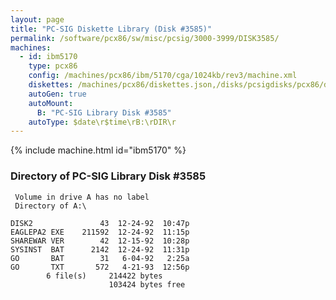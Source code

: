 ```yaml
---
layout: page
title: "PC-SIG Diskette Library (Disk #3585)"
permalink: /software/pcx86/sw/misc/pcsig/3000-3999/DISK3585/
machines:
  - id: ibm5170
    type: pcx86
    config: /machines/pcx86/ibm/5170/cga/1024kb/rev3/machine.xml
    diskettes: /machines/pcx86/diskettes.json,/disks/pcsigdisks/pcx86/diskettes.json
    autoGen: true
    autoMount:
      B: "PC-SIG Library Disk #3585"
    autoType: $date\r$time\rB:\rDIR\r
---
```


{% include machine.html id="ibm5170" %}

### Directory of PC-SIG Library Disk #3585

     Volume in drive A has no label
     Directory of A:\

    DISK2               43  12-24-92  10:47p
    EAGLEPA2 EXE    211592  12-24-92  11:15p
    SHAREWAR VER        42  12-15-92  10:28p
    SYSINST  BAT      2142  12-24-92  11:31p
    GO       BAT        31   6-04-92   2:25a
    GO       TXT       572   4-21-93  12:56p
            6 file(s)     214422 bytes
                          103424 bytes free
